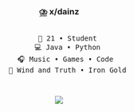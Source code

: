 <div align="center">
    <h3>⛈️ x/dainz</h3>

<div style="width:500px; overflow:auto">
    <pre>
    💬 21 • Student
    💻 Java • Python
    🎧 Music • Games • Code 
    📖 Wind and Truth • Iron Gold
    </pre >
</div>

[![](https://img.shields.io/badge/linkedin-0a66c2)](https://www.linkedin.com/in/mat%C3%ADas-arancibia/)

</div>